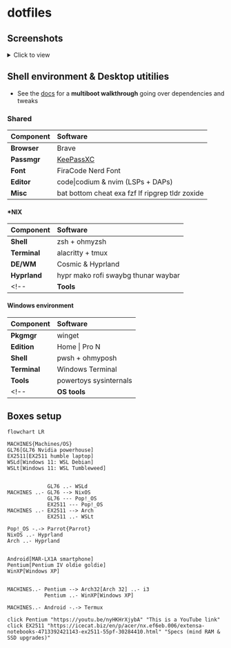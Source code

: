 # dotfiles

## Screenshots 

<details>
<summary>Click to view</summary>

> WIP

<!--
https://github.com/lauroro/hyprland-dotfiles
https://github.com/hyper-dot/Arch-Hyprland
https://github.com/gasech/hyprland-dots
 -->
<!--
### Arch Hyprland
### Arch32 i3
### NixOS Hyprland
### Pop!_OS
- devilspie: codium
![a](/img/screenshots/a)


#### alacritty
#### btop
#### bat
#### **neovim**
#### mako
#### rofi
#### waybar
#### *zsh*

### Windows 11
#### *powershell*
#### windows terminal
#### winget
 -->


</details>


## Shell environment & Desktop utitilies

- See the [docs](/docs/) for a **multiboot walkthrough** going over dependencies and tweaks

### Shared

| Component     | Software
| :--           | :--
| **Browser**   | Brave
| **Passmgr**   | [KeePassXC](https://keepassxc.org/)
| **Font**      | FiraCode Nerd Font
| **Editor**    | code\|codium & nvim (LSPs + DAPs)
| **Misc**      | bat bottom cheat exa fzf lf ripgrep tldr zoxide

#### *NIX

| Component     | Software
| :--           | :--
| **Shell**     | zsh + ohmyzsh
| **Terminal**  | alacritty + tmux
| **DE/WM**     | Cosmic & Hyprland
| **Hyprland**  | hypr mako rofi swaybg thunar waybar
<!-- | **Tools**     | KVM -->

#### Windows environment

| Component     | Software
| :--           | :--
| **Pkgmgr**    | winget <!--& choco-->
| **Edition**   | Home \| Pro N <!--something WSL-->
| **Shell**     | pwsh + ohmyposh
| **Terminal**  | Windows Terminal
| **Tools**     | <!--cpu-z hwinfo--> powertoys sysinternals
<!-- | **OS tools**  | ... -->


## Boxes setup


```mermaid
flowchart LR

MACHINES{Machines/OS}
GL76[GL76 Nvidia powerhouse]
EX2511[EX2511 humble laptop]
WSLd[Windows 11: WSL Debian]
WSLt[Windows 11: WSL Tumbleweed]


             GL76 ..- WSLd
MACHINES ..- GL76 --> NixOS
             GL76 --- Pop!_OS
             EX2511 --- Pop!_OS
MACHINES ..- EX2511 --> Arch
             EX2511 ..- WSLt

Pop!_OS -.-> Parrot{Parrot}
NixOS ..- Hyprland
Arch ..- Hyprland


Android[MAR-LX1A smartphone]
Pentium[Pentium IV oldie goldie]
WinXP[Windows XP]


MACHINES..- Pentium --> Arch32[Arch 32] ..- i3
            Pentium ..- WinXP[Windows XP]
            
MACHINES..- Android -.-> Termux
            
click Pentium "https://youtu.be/nyHKHrXjybA" "This is a YouTube link"
click EX2511 "https://icecat.biz/en/p/acer/nx.ef6eb.006/extensa-notebooks-4713392421143-ex2511-55pf-30284410.html" "Specs (mind RAM & SSD upgrades)"

```



<!--

```mermaid

= Win 11 Home = WSL Debian
= Win 11 Pro = WSL Tumbleweed

```
 -->
